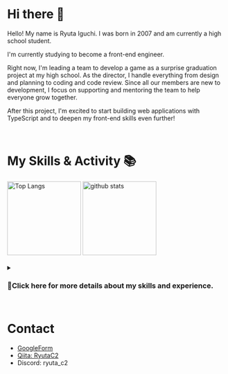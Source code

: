 # Hi there 👋
Hello! My name is Ryuta Iguchi. I was born in 2007 and am currently a high school student.

I'm currently studying to become a front-end engineer.

Right now, I'm leading a team to develop a game as a surprise graduation project at my high school. As the director, I handle everything from design and planning to coding and code review. Since all our members are new to development, I focus on supporting and mentoring the team to help everyone grow together.

After this project, I'm excited to start building web applications with TypeScript and to deepen my front-end skills even further!

<br>

# My Skills & Activity 📚

<div align="left">
  <img alt="Top Langs" height="170px" src="https://github-readme-stats-clone-wqfq.vercel.app/api?username=ryuta-iguchi&layout=compact&exclude_repo=github-readme-stats-clone" />
  <img alt="github stats" height="170px" src="https://github-readme-stats-clone-wqfq.vercel.app/api/top-langs/?username=ryuta-iguchi&layout=compact&exclude_repo=github-readme-stats-clone" />
</div>

<br>

<details>
<summary><h3>🔎Click here for more details about my skills and experience.</h3></summary>

### Programming Languages

<table>
	<tr>
		<th colspan="2">Skills</th>
    <th>Description</th>
    <th>Skill Levels</th>
    <th>Experience</th>
	</tr>
	<tr>
		<td width="60"><img src="https://skillicons.dev/icons?i=html"></td>
		<td width="150">HTML</td>
    <td width="300">Markup for structuring web pages.</td>
    <td>★★☆☆☆</td>
    <td width="400">I learned the basics through self-study during junior high, and covered it a little more in high school classes.</td>
	</tr>
	<tr>
		<td><img src="https://skillicons.dev/icons?i=css"></td>
		<td>CSS</td>
    <td>Stylesheet language for web design.</td>
    <td>★☆☆☆☆</td>
    <td>Learned basic styling alongside HTML, mainly at a surface level.</td>
	</tr>
  <tr>
		<td><img src="https://skillicons.dev/icons?i=lua"></td>
		<td>Lua</td>
    <td>Lightweight scripting for embedded use.</td>
    <td>★☆☆☆☆</td>
    <td>Used for in-game programming in Stormworks.</td>
	</tr>
  <tr>
		<td><img src="https://github.com/user-attachments/assets/4fd6b754-08b6-4207-9c56-b7379d942a79"></td>
		<td>GDScript</td>
    <td>Godot’s dedicated scripting language.</td>
    <td>★★★☆☆</td>
    <td>Used it for game development in high school; it was my first full-fledged programming language.</td>
	</tr>
  <tr>
		<td><img src="https://skillicons.dev/icons?i=py"></td>
		<td>Python</td>
    <td>Versatile language for many applications.</td>
    <td>★☆☆☆☆</td>
    <td>Briefly explored because it's similar to GDScript, but I've never studied it in depth.</td>
	</tr>
</table>

<br>

### Frameworks / Libraries / Engines / Dev Tools / DB

<table>
	<tr>
		<th colspan="2">Skills</th>
    <th>Description</th>
    <th>Skill Levels</th>
    <th>Experience</th>
	</tr>
	<tr>
		<td width="60"><img src="https://github.com/user-attachments/assets/0ed2bae2-19c2-44b7-b606-f2ec908ebee5"></td>
		<td width="150">Godot</td>
    <td width="300">Game Engine</td>
    <td>★★★☆☆</td>
    <td width="400">Used in a high school team for game development; handled 2D well and tried some basic 3D.</td>
	</tr>
	<tr>
		<td><img src="https://skillicons.dev/icons?i=git"></td>
		<td>Git</td>
    <td>Version Control Tool</td>
    <td>★★★★☆</td>
    <td>Set up and managed environments with full GitHub integration, from initial setup to operations.</td>
	</tr>
  <tr>
		<td><img src="https://skillicons.dev/icons?i=github"></td>
		<td>GitHub</td>
    <td>Code Hosting Platform</td>
    <td>★★★★☆</td>
    <td>Contributed to team projects using all basic GitHub features, including issues, pull requests, and Actions.</td>
	</tr>
  <tr>
		<td><img src="https://skillicons.dev/icons?i=aws"></td>
		<td>AWS</td>
    <td>Cloud Platform</td>
    <td>★☆☆☆☆</td>
    <td>Implemented a basic leaderboard for a game; experience limited to simple use cases.</td>
	</tr>
</table>

<br>

### Editors / Creation Tools

<table>
	<tr>
		<th colspan="2">Skills</th>
    <th>Description</th>
    <th>Skill Levels</th>
    <th>Experience</th>
	</tr>
	<tr>
		<td width="60"><img src="https://github.com/user-attachments/assets/ce57df73-68f5-475b-a480-06e78589b591"></td>
		<td width="150">GIMP</td>
    <td width="300">Image Editing Tool</td>
    <td>★★★☆☆</td>
    <td width="400">Used for all image editing tasks.</td>
	</tr>
	<tr>
		<td><img src="https://github.com/user-attachments/assets/7e2683e0-9a18-4a1e-a9ad-f1279ce1003c"></td>
		<td>Clip Studio Paint</td>
    <td>Digital Illustration Tool</td>
    <td>★★★★☆</td>
    <td>Main tool for illustration; used for rough designs in development.</td>
	</tr>
  <tr>
		<td><img src="https://github.com/user-attachments/assets/c498e855-1b91-4e90-95a9-d8aa96168e6c"></td>
		<td>Aseprite</td>
    <td>Pixel Art & Animation Tool</td>
    <td>★★★★☆</td>
    <td>Created 2D game assets.</td>
	</tr>
  <tr>
		<td><img src="https://github.com/user-attachments/assets/2f0370b5-df7e-49bb-99f8-f5df1213bea4"></td>
		<td>DaVinci Resolve</td>
    <td>Video Editing & Color Grading Tool</td>
    <td>★★☆☆☆</td>
    <td>Made a surprise video in junior high school; now used for light video editing.</td>
	</tr>
  <tr>
		<td><img src="https://skillicons.dev/icons?i=blender"></td>
		<td>Blender</td>
    <td>3D Modeling & Animation Tool</td>
    <td>★☆☆☆☆</td>
    <td>Still learning; completed a few tutorial-level projects.</td>
	</tr>
</table>
</details>

<br>

# Contact
- [GoogleForm](https://forms.gle/6rVsn7gVPNLz9UWC6)
- [Qiita: RyutaC2](https://qiita.com/RyutaC2)
- Discord: ryuta_c2
